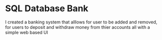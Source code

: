 # SQL Database Bank
I created a banking system that alllows for user to be added and removed, for users to deposit and withdraw money from thier accounts all with a simple web based UI